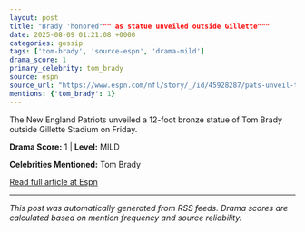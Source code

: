 ```yaml
---
layout: post
title: "Brady 'honored""" as statue unveiled outside Gillette"""
date: 2025-08-09 01:21:08 +0000
categories: gossip
tags: ['tom-brady', 'source-espn', 'drama-mild']
drama_score: 1
primary_celebrity: tom_brady
source: espn
source_url: "https://www.espn.com/nfl/story/_/id/45928287/pats-unveil-tom-brady-statue-ceremony-gillette-stadium"""
mentions: {'tom_brady': 1}
---
```


The New England Patriots unveiled a 12-foot bronze statue of Tom Brady outside Gillette Stadium on Friday.

**Drama Score:** 1 | **Level:** MILD

**Celebrities Mentioned:** Tom Brady

[Read full article at Espn](https://www.espn.com/nfl/story/_/id/45928287/pats-unveil-tom-brady-statue-ceremony-gillette-stadium)

---
*This post was automatically generated from RSS feeds. Drama scores are calculated based on mention frequency and source reliability.*
